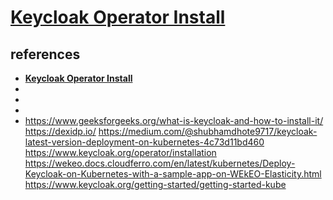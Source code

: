 # **[Keycloak Operator Install](https://www.keycloak.org/operator/installation)**

## references

- **[Keycloak Operator Install](https://www.keycloak.org/operator/installation)**
- **[](https://medium.com/keycloak/install-keycloak-with-the-operator-8f5d2dd28c20)**
- **[](https://www.keycloak.org/operator/basic-deployment)**
- **[](https://operatorhub.io/operator/keycloak-operator)**
- **[](https://www.keycloak.org/high-availability/deploy-keycloak-kubernetes)**
<https://www.geeksforgeeks.org/what-is-keycloak-and-how-to-install-it/>
<https://dexidp.io/>
<https://medium.com/@shubhamdhote9717/keycloak-latest-version-deployment-on-kubernetes-4c73d11bd460>
<https://www.keycloak.org/operator/installation>
<https://wekeo.docs.cloudferro.com/en/latest/kubernetes/Deploy-Keycloak-on-Kubernetes-with-a-sample-app-on-WEkEO-Elasticity.html>
<https://www.keycloak.org/getting-started/getting-started-kube>
